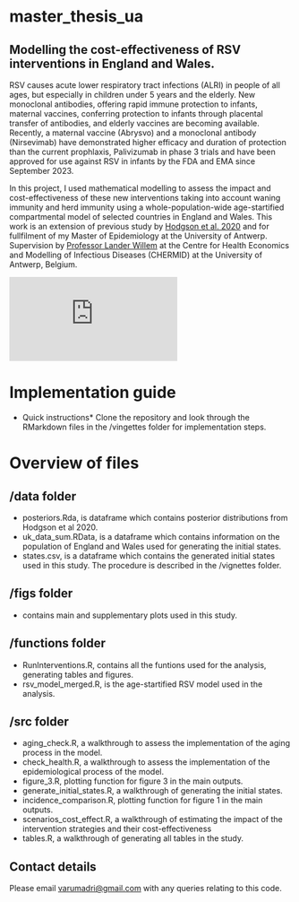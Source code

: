 # master_thesis_ua
## Modelling the cost-effectiveness of RSV interventions in England and Wales. 
RSV causes acute lower respiratory tract infections (ALRI) in people of all ages, but especially in children under 5 years and the elderly. New monoclonal antibodies, offering rapid immune protection to infants, maternal vaccines, conferring protection to infants through placental transfer of antibodies, and elderly vaccines are becoming available. Recently, a maternal vaccine (Abrysvo) and a monoclonal antibody (Nirsevimab) have demonstrated higher efficacy and duration of protection than the current prophlaxis, Palivizumab in phase 3 trials and have been approved for use against RSV in infants by the FDA and EMA since September 2023. 

In this project, I used mathematical modelling to assess the impact and cost-effectiveness of these new interventions taking into account waning immunity and herd immunity using a whole-population-wide age-startified compartmental model of selected countries in England and Wales. This work is an extension of previous study by [Hodgson et al. 2020](https://bmcmedicine.biomedcentral.com/articles/10.1186/s12916-020-01802-8) and for fullfilment of my Master of Epidemiology at the University of Antwerp. Supervision by [Professor Lander Willem](https://www.uantwerpen.be/en/staff/lander-willem/) at the Centre for Health Economics and Modelling of Infectious Diseases (CHERMID) at the University of Antwerp, Belgium. 

![RSV_model_schema.pdf](https://github.com/arumadri/master_thesis_ua/files/15475728/RSV_model_schema.pdf)

# Implementation guide 
* Quick instructions*
  Clone the repository and look through the RMarkdown files in the /vingettes folder for implementation steps.

# Overview of files 
## /data folder 
+ posteriors.Rda, is dataframe which contains posterior distributions from Hodgson et al 2020.
+ uk_data_sum.RData, is a dataframe which contains information on the population of England and Wales used for generating the initial states.
+ states.csv, is a dataframe which contains the generated initial states used in this study. The procedure is described in the /vignettes folder.

## /figs folder 
+ contains main and supplementary plots used in this study.

## /functions folder 
+ RunInterventions.R, contains all the funtions used for the analysis, generating tables and figures.
+ rsv_model_merged.R, is the age-startified RSV model used in the analysis.

## /src folder 
+ aging_check.R, a walkthrough to assess the implementation of the aging process in the model.
+ check_health.R, a walkthrough to assess the implementation of the epidemiological process of the model.
+ figure_3.R, plotting function for figure 3 in the main outputs.
+ generate_initial_states.R, a walkthrough of generating the initial states.
+ incidence_comparison.R, plotting function for figure 1 in the main outputs.
+ scenarios_cost_effect.R, a walkthrough of estimating the impact of the intervention strategies and their cost-effectiveness
+ tables.R, a walkthrough of generating all tables in the study.

## Contact details 
Please email [varumadri@gmail.com](varumadri@gmail.com) with any queries relating to this code.
